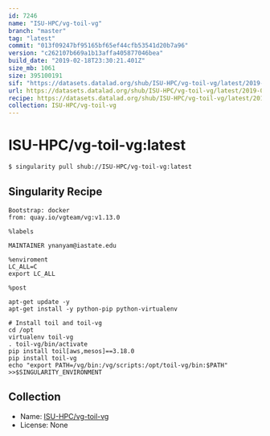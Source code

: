 ```yaml
---
id: 7246
name: "ISU-HPC/vg-toil-vg"
branch: "master"
tag: "latest"
commit: "013f09247bf95165bf65ef44cfb53541d20b7a96"
version: "c262107b669a1b13affa405877046bea"
build_date: "2019-02-18T23:30:21.401Z"
size_mb: 1061
size: 395100191
sif: "https://datasets.datalad.org/shub/ISU-HPC/vg-toil-vg/latest/2019-02-18-013f0924-c262107b/c262107b669a1b13affa405877046bea.simg"
url: https://datasets.datalad.org/shub/ISU-HPC/vg-toil-vg/latest/2019-02-18-013f0924-c262107b/
recipe: https://datasets.datalad.org/shub/ISU-HPC/vg-toil-vg/latest/2019-02-18-013f0924-c262107b/Singularity
collection: ISU-HPC/vg-toil-vg
---
```


# ISU-HPC/vg-toil-vg:latest

```bash
$ singularity pull shub://ISU-HPC/vg-toil-vg:latest
```

## Singularity Recipe

```singularity
Bootstrap: docker
from: quay.io/vgteam/vg:v1.13.0

%labels

MAINTAINER ynanyam@iastate.edu

%enviroment
LC_ALL=C
export LC_ALL

%post

apt-get update -y
apt-get install -y python-pip python-virtualenv

# Install toil and toil-vg
cd /opt
virtualenv toil-vg
. toil-vg/bin/activate
pip install toil[aws,mesos]==3.18.0
pip install toil-vg
echo "export PATH=/vg/bin:/vg/scripts:/opt/toil-vg/bin:$PATH" >>$SINGULARITY_ENVIRONMENT
```

## Collection

 - Name: [ISU-HPC/vg-toil-vg](https://github.com/ISU-HPC/vg-toil-vg)
 - License: None

